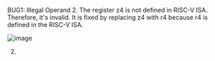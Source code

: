 BUG1:  Illegal Operand
2. The register z4 is not defined in RISC-V ISA. Therefore, it's invalid.
   It is fixed by replacing z4 with r4 because r4 is defined in the RISC-V ISA.
   
 ![image](https://github.com/vyomasystems-lab/riscv-ctb-challenge-akshaya-2612/assets/102654877/bd5bebae-c4fc-4a26-94d4-7991879ba51a)

2. 
